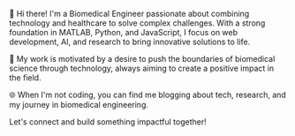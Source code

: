 👋 Hi there! I'm a Biomedical Engineer passionate about combining technology and healthcare to solve complex challenges. With a strong foundation in MATLAB, Python, and JavaScript, I focus on web development, AI, and research to bring innovative solutions to life.

🔬 My work is motivated by a desire to push the boundaries of biomedical science through technology, always aiming to create a positive impact in the field.

🌐 When I'm not coding, you can find me blogging about tech, research, and my journey in biomedical engineering.

Let's connect and build something impactful together!
